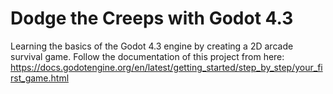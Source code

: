 # Dodge the Creeps with Godot 4.3

Learning the basics of the Godot 4.3 engine by creating a 2D arcade survival game.
Follow the documentation of this project from here: https://docs.godotengine.org/en/latest/getting_started/step_by_step/your_first_game.html
